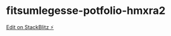 # fitsumlegesse-potfolio-hmxra2

[Edit on StackBlitz ⚡️](https://stackblitz.com/edit/fitsumlegesse-potfolio-hmxra2)